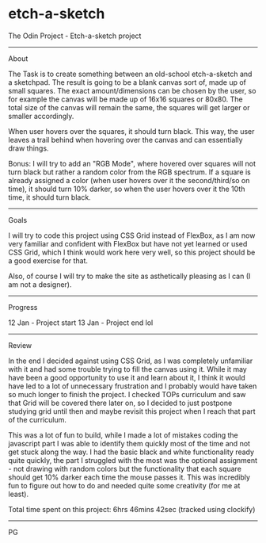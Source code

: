 # etch-a-sketch

The Odin Project - Etch-a-sketch project

---

About

The Task is to create something between an old-school etch-a-sketch and a sketchpad. The result is going to be a blank canvas sort of, made up of small squares. The exact amount/dimensions can be chosen by the user, so for example the canvas will be made up of 16x16 squares or 80x80. The total size of the canvas will remain the same, the squares will get larger or smaller accordingly.

When user hovers over the squares, it should turn black. This way, the user leaves a trail behind when hovering over the canvas and can essentially draw things.

Bonus: I will try to add an "RGB Mode", where hovered over squares will not turn black but rather a random color from the RGB spectrum. If a square is already assigned a color (when user hovers over it the second/third/so on time), it should turn 10% darker, so when the user hovers over it the 10th time, it should turn black.

---

Goals

I will try to code this project using CSS Grid instead of FlexBox, as I am now very familiar and confident with FlexBox but have not yet learned or used CSS Grid, which I think would work here very well, so this project should be a good exercise for that.

Also, of course I will try to make the site as asthetically pleasing as I can (I am not a designer).

---

Progress

12 Jan - Project start
13 Jan - Project end lol

---

Review

In the end I decided against using CSS Grid, as I was completely unfamiliar with it and had some trouble trying to fill the canvas using it. While it may have been a good opportunity to use it and learn about it, I think it would have led to a lot of unnecessary frustration and I probably would have taken so much longer to finish the project. I checked TOPs curriculum and saw that Grid will be covered there later on, so I decided to just postpone studying grid until then and maybe revisit this project when I reach that part of the curriculum.

This was a lot of fun to build, while I made a lot of mistakes coding the javascript part I was able to identify them quickly most of the time and not get stuck along the way. I had the basic black and white functionality ready quite quickly, the part I struggled with the most was the optional assignment - not drawing with random colors but the functionality that each square should get 10% darker each time the mouse passes it. This was incredibly fun to figure out how to do and needed quite some creativity (for me at least).

Total time spent on this project: 6hrs 46mins 42sec (tracked using clockify)

---

PG
